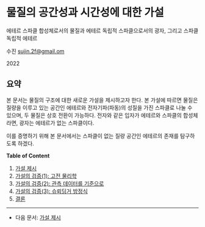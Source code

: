 # 물질의 공간성과 시간성에 대한 가설
에테르 스파클 합성체로서의 물질과 에테르 독립적 스파클으로서의 광자, 그리고 스파클 독립적 에테르

수진 sujin.2f@gmail.om

2022

## 요약

본 문서는 물질의 구조에 대한 새로운 가설을 제시하고자 한다. 본 가설에 따르면 물질은 질량을 이루고 있는 공간인 에테르와 전자기파(파동)의 성질을 가진 스파클로 나눌 수 있으며, 두 물질은 상호 전환이 가능하다. 전자와 같은 입자가 에테르와 스파클의 합성체라면, 광자는 에테르가 없는 스파클이다.

이를 증명하기 위해 본 문서에서는 스파클이 없는 질량 공간인 에테르의 존재를 탐구하도록 하겠다.

**Table of Content**

1. [가설 제시](./hypothesis.md)
1. [가설의 검증(1): 고전 물리학](./energy.md)
1. [가설의 검증(2): 관측 데이터를 기준으로](./atomic_spectra_data.md)
1. [가설의 검증(3): 슈뢰딩거 방정식](./schrodinger_equation.md)
1. [결론](./conclusion.md)

---

- 다음 문서: [가설 제시](./hypothesis.md)
